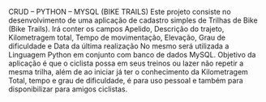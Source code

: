 CRUD – PYTHON – MYSQL (BIKE TRAILS)
Este projeto consiste no desenvolvimento de uma aplicação de cadastro simples de Trilhas de Bike (Bike Trails).
Irá conter os campos Apelido, Descrição do trajeto, Kilometragem total, Tempo de movimentação, Elevação, Grau de dificuldade e Data da última realização
No mesmo será utilizada a Linguagem Python em conjunto com banco de dados MySQL.
Objetivo da aplicação é que o ciclista possa em seus treinos ou lazer não repetir a mesma trilha, além de ao iniciar já ter o conhecimento da Kilometragem Total, tempo e grau de dificuldade, é para uso pessoal e também para disponibilizar para amigos ciclistas.
